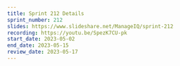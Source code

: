 ```yaml
---
title: Sprint 212 Details
sprint_number: 212
slides: https://www.slideshare.net/ManageIQ/sprint-212
recording: https://youtu.be/SpezK7CU-pk
start_date: 2023-05-02
end_date: 2023-05-15
review_date: 2023-05-17
---
```

